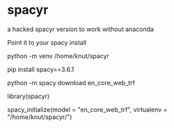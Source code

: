 # spacyr
a hacked spacyr version to work without anaconda

Point it to your spacy install 

python -m venv /home/knut/spacyr 

pip install spacy==3.6.1 


  python -m spacy download en_core_web_trf

  library(spacyr)



  spacy_initialize(model = "en_core_web_trf", virtualenv = "/home/knut/spacyr/")
